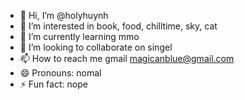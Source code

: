 - 👋 Hi, I’m @holyhuynh
- 👀 I’m interested in book, food, chilltime, sky, cat
- 🌱 I’m currently learning mmo
- 💞️ I’m looking to collaborate on singel
- 📫 How to reach me gmail magicanblue@gmail.com 
- 😄 Pronouns: nomal
- ⚡ Fun fact: nope

<!---
holyhuynh/holyhuynh is a ✨ special ✨ repository because its `README.md` (this file) appears on your GitHub profile.
You can click the Preview link to take a look at your changes.
--->
